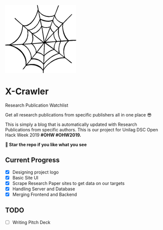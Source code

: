 ![x-crawler logo](img/logo.png)
# X-Crawler

Research Publication Watchlist

Get all research publications from specific publishers all in one place 😎

This is simply a blog that is automatically updated with Research Publications from specific authors. This is our project for Unilag DSC Open Hack Week 2019 **#OHW #OHW2019.**

**🌟 Star the repo if you like what you see**

## Current Progress
* [x] Designing project logo
* [x] Basic Site UI
* [x] Scrape Research Paper sites to get data on our targets
* [x] Handling Server and Database
* [x] Merging Frontend and Backend

## TODO
* [ ] Writing Pitch Deck
